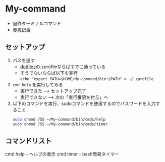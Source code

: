 # My-command
- 自作ターミナルコマンド
- [参考記事](https://note.com/2357note/n/ne9c0fc219f37)

## セットアップ
1. パスを通す
    - [dotfiles](https://github.com/2357or/dotfiles)の.zprofileならばすでに通っている
    - そうでないならば以下を実行  
    `echo "export PATH=$HOME/My-command/bin:$PATH" > ~/.zprofile`
1. `cmd help` を実行してみる
    - 実行できた --> セットアップ完了
    - 実行できない --> 次の「実行権限を付与」へ
1. 以下のコマンドを実行、sudoコマンドを使用するのでパスワードを入力すること
    ```bash
    sudo chmod 755 ~/My-command/bin/cmds/help
    sudo chmod 755 ~/My-command/bin/cmds/timer
    ```


## コマンドリスト

cmd help
    - ヘルプの表示
cmd timer
    - bash簡易タイマー
